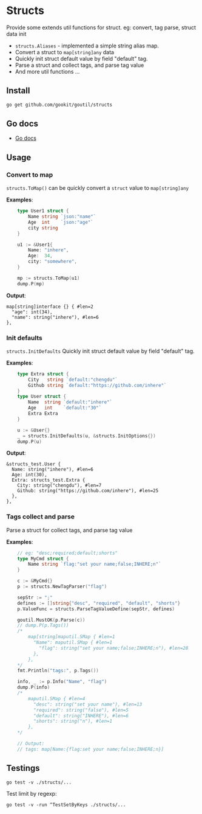 # Structs

Provide some extends util functions for struct. eg: convert, tag parse, struct data init

- `structs.Aliases` - implemented a simple string alias map.
- Convert a struct to `map[string]any` data
- Quickly init struct default value by field "default" tag.
- Parse a struct and collect tags, and parse tag value
- And more util functions ...

## Install

```bash
go get github.com/gookit/goutil/structs
```

## Go docs

- [Go docs](https://pkg.go.dev/github.com/gookit/goutil/structs)

## Usage

### Convert to map

`structs.ToMap()` can be quickly convert a `struct` value to `map[string]any`

**Examples**:

```go
	type User1 struct {
		Name string `json:"name"`
		Age  int    `json:"age"`
		city string
	}

	u1 := &User1{
		Name: "inhere",
		Age:  34,
		city: "somewhere",
	}

	mp := structs.ToMap(u1)
	dump.P(mp)
```

**Output**:

```shell
map[string]interface {} { #len=2
  "age": int(34),
  "name": string("inhere"), #len=6
},
```

### Init defaults

`structs.InitDefaults` Quickly init struct default value by field "default" tag.

**Examples**:

```go
	type Extra struct {
		City   string `default:"chengdu"`
		Github string `default:"https://github.com/inhere"`
	}
	type User struct {
		Name  string `default:"inhere"`
		Age   int    `default:"30"`
		Extra Extra
	}

	u := &User{}
	_ = structs.InitDefaults(u, &structs.InitOptions{})
	dump.P(u)
```

**Output**:

```shell
&structs_test.User {
  Name: string("inhere"), #len=6
  Age: int(30),
  Extra: structs_test.Extra {
    City: string("chengdu"), #len=7
    Github: string("https://github.com/inhere"), #len=25
  },
},
```

### Tags collect and parse

Parse a struct for collect tags, and parse tag value

**Examples**:

```go
	// eg: "desc;required;default;shorts"
	type MyCmd struct {
		Name string `flag:"set your name;false;INHERE;n"`
	}

	c := &MyCmd{}
	p := structs.NewTagParser("flag")

	sepStr := ";"
	defines := []string{"desc", "required", "default", "shorts"}
	p.ValueFunc = structs.ParseTagValueDefine(sepStr, defines)

	goutil.MustOK(p.Parse(c))
	// dump.P(p.Tags())
	/*
		map[string]maputil.SMap { #len=1
		  "Name": maputil.SMap { #len=1
		    "flag": string("set your name;false;INHERE;n"), #len=28
		  },
		},
	*/
	fmt.Println("tags:", p.Tags())

	info, _ := p.Info("Name", "flag")
	dump.P(info)
	/*
		maputil.SMap { #len=4
		  "desc": string("set your name"), #len=13
		  "required": string("false"), #len=5
		  "default": string("INHERE"), #len=6
		  "shorts": string("n"), #len=1
		},
	*/

	// Output:
	// tags: map[Name:{flag:set your name;false;INHERE;n}]
```

## Testings

```shell
go test -v ./structs/...
```

Test limit by regexp:

```shell
go test -v -run ^TestSetByKeys ./structs/...
```
